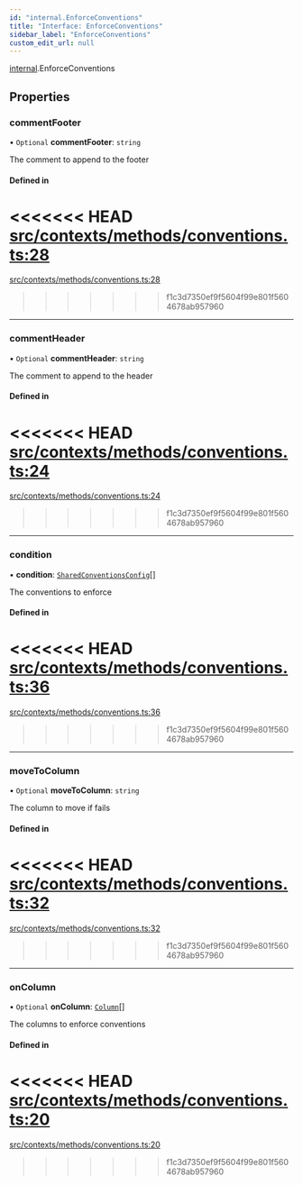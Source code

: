 ```yaml
---
id: "internal.EnforceConventions"
title: "Interface: EnforceConventions"
sidebar_label: "EnforceConventions"
custom_edit_url: null
---
```


<!-- @format -->

[internal](../modules/internal.md).EnforceConventions

## Properties

### commentFooter

• `Optional` **commentFooter**: `string`

The comment to append to the footer

#### Defined in

<<<<<<< HEAD
[src/contexts/methods/conventions.ts:28](https://github.com/Resnovas/smartcloud/blob/b9e22a9/src/contexts/methods/conventions.ts#L28)
=======
[src/contexts/methods/conventions.ts:28](https://github.com/Resnovas/smartcloud/blob/b91f5b4/src/contexts/methods/conventions.ts#L28)

> > > > > > > f1c3d7350ef9f5604f99e801f5604678ab957960

---

### commentHeader

• `Optional` **commentHeader**: `string`

The comment to append to the header

#### Defined in

<<<<<<< HEAD
[src/contexts/methods/conventions.ts:24](https://github.com/Resnovas/smartcloud/blob/b9e22a9/src/contexts/methods/conventions.ts#L24)
=======
[src/contexts/methods/conventions.ts:24](https://github.com/Resnovas/smartcloud/blob/b91f5b4/src/contexts/methods/conventions.ts#L24)

> > > > > > > f1c3d7350ef9f5604f99e801f5604678ab957960

---

### condition

• **condition**: [`SharedConventionsConfig`](internal.SharedConventionsConfig.md)[]

The conventions to enforce

#### Defined in

<<<<<<< HEAD
[src/contexts/methods/conventions.ts:36](https://github.com/Resnovas/smartcloud/blob/b9e22a9/src/contexts/methods/conventions.ts#L36)
=======
[src/contexts/methods/conventions.ts:36](https://github.com/Resnovas/smartcloud/blob/b91f5b4/src/contexts/methods/conventions.ts#L36)

> > > > > > > f1c3d7350ef9f5604f99e801f5604678ab957960

---

### moveToColumn

• `Optional` **moveToColumn**: `string`

The column to move if fails

#### Defined in

<<<<<<< HEAD
[src/contexts/methods/conventions.ts:32](https://github.com/Resnovas/smartcloud/blob/b9e22a9/src/contexts/methods/conventions.ts#L32)
=======
[src/contexts/methods/conventions.ts:32](https://github.com/Resnovas/smartcloud/blob/b91f5b4/src/contexts/methods/conventions.ts#L32)

> > > > > > > f1c3d7350ef9f5604f99e801f5604678ab957960

---

### onColumn

• `Optional` **onColumn**: [`Column`](../modules/internal.md#column)[]

The columns to enforce conventions

#### Defined in

<<<<<<< HEAD
[src/contexts/methods/conventions.ts:20](https://github.com/Resnovas/smartcloud/blob/b9e22a9/src/contexts/methods/conventions.ts#L20)
=======
[src/contexts/methods/conventions.ts:20](https://github.com/Resnovas/smartcloud/blob/b91f5b4/src/contexts/methods/conventions.ts#L20)

> > > > > > > f1c3d7350ef9f5604f99e801f5604678ab957960
